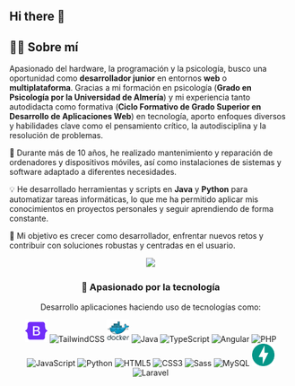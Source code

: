 ## Hi there 👋

## 👨‍💻 Sobre mí

Apasionado del hardware, la programación y la psicología, busco una oportunidad como **desarrollador junior** en entornos **web** o **multiplataforma**. Gracias a mi formación en psicología (**Grado en Psicología por la Universidad de Almería**) y mi experiencia tanto autodidacta como formativa (**Ciclo Formativo de Grado Superior en Desarrollo de Aplicaciones Web**) en tecnología, aporto enfoques diversos y habilidades clave como el pensamiento crítico, la autodisciplina y la resolución de problemas.

🔧 Durante más de 10 años, he realizado mantenimiento y reparación de ordenadores y dispositivos móviles, así como instalaciones de sistemas y software adaptado a diferentes necesidades.

💡 He desarrollado herramientas y scripts en **Java** y **Python** para automatizar tareas informáticas, lo que me ha permitido aplicar mis conocimientos en proyectos personales y seguir aprendiendo de forma constante.

🎯 Mi objetivo es crecer como desarrollador, enfrentar nuevos retos y contribuir con soluciones robustas y centradas en el usuario.


<p align="center">
  <img src="https://media.giphy.com/media/qgQUggAC3Pfv687qPC/giphy.gif" width="500" />
</p>

<h3 align="center">🚀 Apasionado por la tecnología</h3>

<p align="center">
  Desarrollo aplicaciones haciendo uso de tecnologías como:
</p>
<p align="center">
  <img src="https://raw.githubusercontent.com/devicons/devicon/master/icons/bootstrap/bootstrap-plain.svg" alt="Bootstrap" width="40" height="40" />
  <img src="https://www.vectorlogo.zone/logos/tailwindcss/tailwindcss-icon.svg" alt="TailwindCSS" width="40" height="40" />
  <img src="https://raw.githubusercontent.com/devicons/devicon/master/icons/docker/docker-original-wordmark.svg" alt="Docker" width="40" height="40" />
  <img src="https://cdn.jsdelivr.net/gh/devicons/devicon/icons/java/java-original.svg" alt="Java" width="40" height="40"/>
  <img src="https://cdn.jsdelivr.net/gh/devicons/devicon/icons/typescript/typescript-original.svg" alt="TypeScript" width="40" height="40"/>
  <img src="https://cdn.jsdelivr.net/gh/devicons/devicon/icons/angularjs/angularjs-original.svg" alt="Angular" width="40" height="40"/>
  <img src="https://cdn.jsdelivr.net/gh/devicons/devicon/icons/php/php-original.svg" alt="PHP" width="40" height="40"/>
  <img src="https://cdn.jsdelivr.net/gh/devicons/devicon/icons/javascript/javascript-original.svg" alt="JavaScript" width="40" height="40"/>
  <img src="https://cdn.jsdelivr.net/gh/devicons/devicon/icons/python/python-original.svg" alt="Python" width="40" height="40"/>
  <img src="https://cdn.jsdelivr.net/gh/devicons/devicon/icons/html5/html5-original.svg" alt="HTML5" width="40" height="40"/>
  <img src="https://cdn.jsdelivr.net/gh/devicons/devicon/icons/css3/css3-original.svg" alt="CSS3" width="40" height="40"/>
  <img src="https://cdn.jsdelivr.net/gh/devicons/devicon/icons/sass/sass-original.svg" alt="Sass" width="40" height="40"/>
  <img src="https://cdn.jsdelivr.net/gh/devicons/devicon/icons/mysql/mysql-original.svg" alt="MySQL" width="40" height="40"/>
  <img src="https://raw.githubusercontent.com/devicons/devicon/master/icons/fastapi/fastapi-original.svg" alt="FastAPI" width="40" height="40"/>
  <img src="https://cdn.worldvectorlogo.com/logos/laravel-2.svg" alt="Laravel" width="40" height="40" />
</p>

